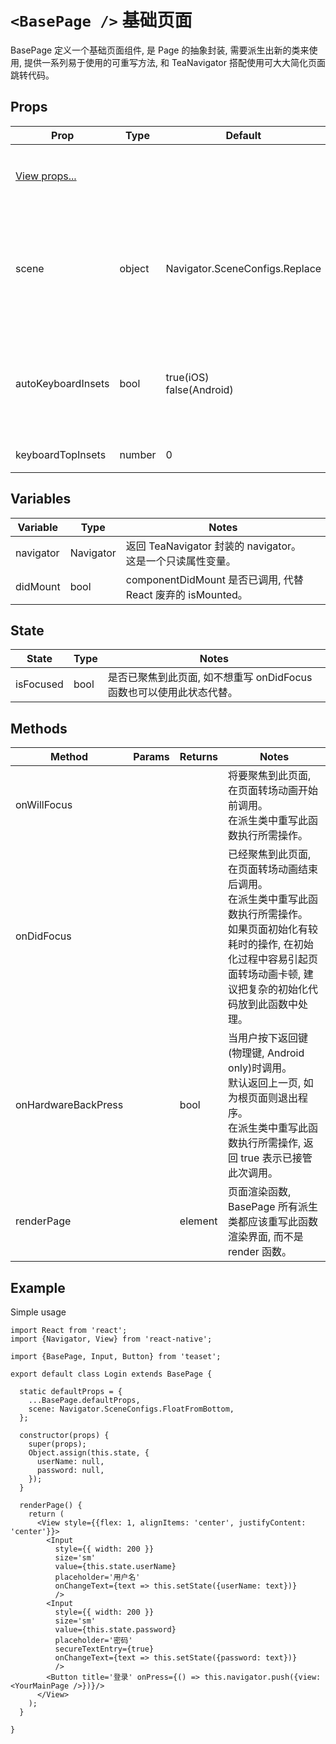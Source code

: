 # `<BasePage />` 基础页面
BasePage 定义一个基础页面组件, 是 Page 的抽象封装, 需要派生出新的类来使用, 提供一系列易于使用的可重写方法, 和 TeaNavigator 搭配使用可大大简化页面跳转代码。

## Props
| Prop | Type | Default | Note |
|---|---|---|---|
| [View props...](https://facebook.github.io/react-native/docs/view.html) |  |  | BasePage 组件继承 View 组件的全部属性。
| scene | object | Navigator.SceneConfigs.Replace | 默认转场效果, 与 TeaNavigator 搭配使用时, 如没在 route 中指定 scene 则自动取此属性使用。
| autoKeyboardInsets | bool | true(iOS)<br/>false(Android) | 在弹出键盘时是否自动插入键盘占用空间, 插入键盘占用空间的目的是避免页面内容被键盘遮挡。
| keyboardTopInsets | number | 0 | 键盘占用空间顶部偏移量。

## Variables
| Variable | Type | Notes |
|---|---|---|
| navigator | Navigator | 返回 TeaNavigator 封装的 navigator。<br/>这是一个只读属性变量。
| didMount | bool | componentDidMount 是否已调用, 代替 React 废弃的 isMounted。

## State
| State | Type | Notes |
|---|---|---|
| isFocused | bool | 是否已聚焦到此页面, 如不想重写 onDidFocus 函数也可以使用此状态代替。

## Methods
| Method | Params | Returns | Notes |
|---|---|---|---|
| onWillFocus |  |  | 将要聚焦到此页面, 在页面转场动画开始前调用。<br/>在派生类中重写此函数执行所需操作。
| onDidFocus |  |  | 已经聚焦到此页面, 在页面转场动画结束后调用。<br/>在派生类中重写此函数执行所需操作。<br/>如果页面初始化有较耗时的操作, 在初始化过程中容易引起页面转场动画卡顿, 建议把复杂的初始化代码放到此函数中处理。
| onHardwareBackPress |  | bool | 当用户按下返回键(物理键, Android only)时调用。<br/>默认返回上一页, 如为根页面则退出程序。<br/>在派生类中重写此函数执行所需操作, 返回 true 表示已接管此次调用。
| renderPage |  | element | 页面渲染函数, BasePage 所有派生类都应该重写此函数渲染界面, 而不是 render 函数。

## Example
Simple usage
```
import React from 'react';
import {Navigator, View} from 'react-native';

import {BasePage, Input, Button} from 'teaset';

export default class Login extends BasePage {

  static defaultProps = {
    ...BasePage.defaultProps,
    scene: Navigator.SceneConfigs.FloatFromBottom,
  };

  constructor(props) {
    super(props);
    Object.assign(this.state, {
      userName: null,
      password: null,
    });
  }

  renderPage() {
    return (
      <View style={{flex: 1, alignItems: 'center', justifyContent: 'center'}}>
        <Input
          style={{ width: 200 }}
          size='sm'
          value={this.state.userName}
          placeholder='用户名'
          onChangeText={text => this.setState({userName: text})}
          />
        <Input
          style={{ width: 200 }}
          size='sm'
          value={this.state.password}
          placeholder='密码'
          secureTextEntry={true}
          onChangeText={text => this.setState({password: text})}
          />
        <Button title='登录' onPress={() => this.navigator.push({view: <YourMainPage />})}/>
      </View>
    );
  }

}
```
